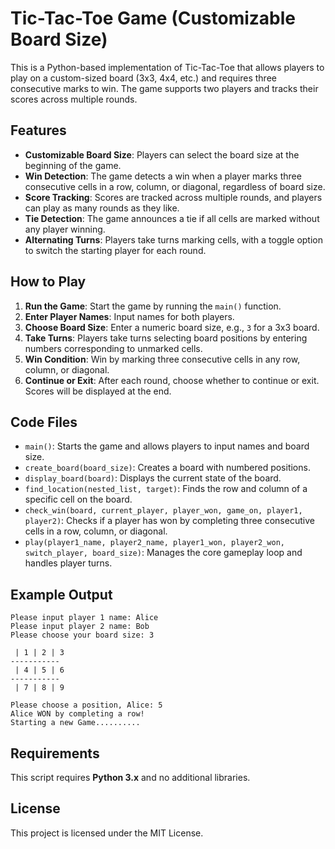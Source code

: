 
# Tic-Tac-Toe Game (Customizable Board Size)

This is a Python-based implementation of Tic-Tac-Toe that allows players to play on a custom-sized board (3x3, 4x4, etc.) and requires three consecutive marks to win. The game supports two players and tracks their scores across multiple rounds.

## Features

- **Customizable Board Size**: Players can select the board size at the beginning of the game.
- **Win Detection**: The game detects a win when a player marks three consecutive cells in a row, column, or diagonal, regardless of board size.
- **Score Tracking**: Scores are tracked across multiple rounds, and players can play as many rounds as they like.
- **Tie Detection**: The game announces a tie if all cells are marked without any player winning.
- **Alternating Turns**: Players take turns marking cells, with a toggle option to switch the starting player for each round.

## How to Play

1. **Run the Game**: Start the game by running the `main()` function.
2. **Enter Player Names**: Input names for both players.
3. **Choose Board Size**: Enter a numeric board size, e.g., `3` for a 3x3 board.
4. **Take Turns**: Players take turns selecting board positions by entering numbers corresponding to unmarked cells.
5. **Win Condition**: Win by marking three consecutive cells in any row, column, or diagonal.
6. **Continue or Exit**: After each round, choose whether to continue or exit. Scores will be displayed at the end.

## Code Files

- `main()`: Starts the game and allows players to input names and board size.
- `create_board(board_size)`: Creates a board with numbered positions.
- `display_board(board)`: Displays the current state of the board.
- `find_location(nested_list, target)`: Finds the row and column of a specific cell on the board.
- `check_win(board, current_player, player_won, game_on, player1, player2)`: Checks if a player has won by completing three consecutive cells in a row, column, or diagonal.
- `play(player1_name, player2_name, player1_won, player2_won, switch_player, board_size)`: Manages the core gameplay loop and handles player turns.

## Example Output

```
Please input player 1 name: Alice
Please input player 2 name: Bob
Please choose your board size: 3

 | 1 | 2 | 3
-----------
 | 4 | 5 | 6
-----------
 | 7 | 8 | 9

Please choose a position, Alice: 5
Alice WON by completing a row!
Starting a new Game..........
```

## Requirements

This script requires **Python 3.x** and no additional libraries.

## License

This project is licensed under the MIT License.
